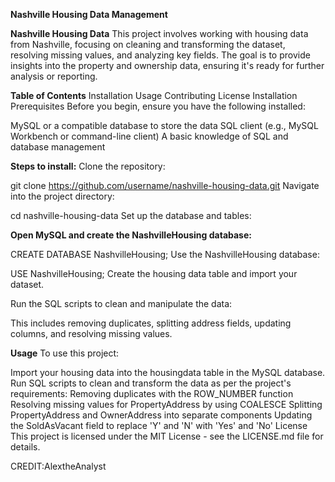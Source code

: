 **Nashville Housing Data Management**

**Nashville Housing Data**
This project involves working with housing data from Nashville, focusing on cleaning and transforming the dataset, resolving missing values, and analyzing key fields. The goal is to provide insights into the property and ownership data, ensuring it's ready for further analysis or reporting.

**Table of Contents**
Installation
Usage
Contributing
License
Installation
Prerequisites
Before you begin, ensure you have the following installed:

MySQL or a compatible database to store the data
SQL client (e.g., MySQL Workbench or command-line client)
A basic knowledge of SQL and database management

**Steps to install:**
Clone the repository:

git clone https://github.com/username/nashville-housing-data.git
Navigate into the project directory:

cd nashville-housing-data
Set up the database and tables:

**Open MySQL and create the NashvilleHousing database:**

CREATE DATABASE NashvilleHousing;
Use the NashvilleHousing database:

USE NashvilleHousing;
Create the housing data table and import your dataset.

Run the SQL scripts to clean and manipulate the data:

This includes removing duplicates, splitting address fields, updating columns, and resolving missing values.

**Usage**
To use this project:

Import your housing data into the housingdata table in the MySQL database.
Run SQL scripts to clean and transform the data as per the project's requirements:
Removing duplicates with the ROW_NUMBER function
Resolving missing values for PropertyAddress by using COALESCE
Splitting PropertyAddress and OwnerAddress into separate components
Updating the SoldAsVacant field to replace 'Y' and 'N' with 'Yes' and 'No' License This project is licensed under the MIT License - see the LICENSE.md file for details. 

CREDIT:AlextheAnalyst
